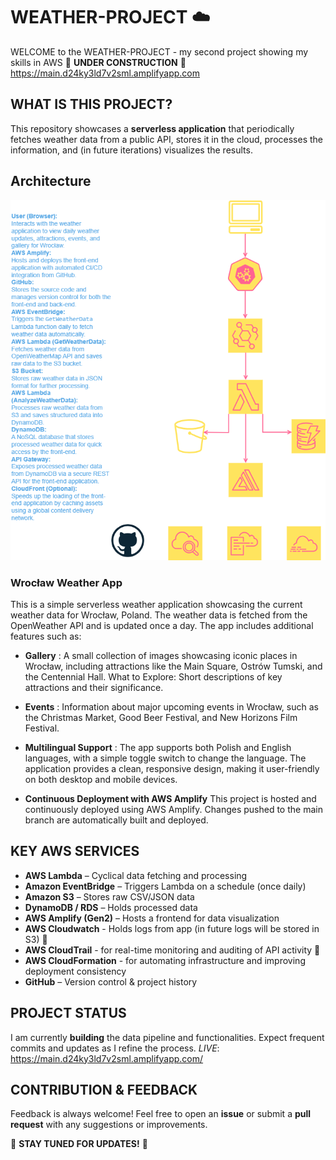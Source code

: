 # WEATHER-PROJECT :cloud:

WELCOME to the WEATHER-PROJECT - my second project showing my skills in AWS
:construction: **UNDER CONSTRUCTION** :construction:
https://main.d24ky3ld7v2sml.amplifyapp.com

## WHAT IS THIS PROJECT?

This repository showcases a **serverless application** that periodically fetches weather data from a public API, stores it in the cloud, processes the information, and (in future iterations) visualizes the results.

## Architecture
![Architecture Diagram](/img/diagram.png)

### Wrocław Weather App

This is a simple serverless  weather application showcasing the current weather data for Wrocław, Poland. The weather data is fetched from the OpenWeather API and is updated once a day. The app includes additional features such as:

- **Gallery** : A small collection of images showcasing iconic places in Wrocław, including attractions like the Main Square, Ostrów Tumski, and the Centennial Hall.
What to Explore: Short descriptions of key attractions and their significance.
- **Events** : Information about major upcoming events in Wrocław, such as the Christmas Market, Good Beer Festival, and New Horizons Film Festival.
- **Multilingual Support** : The app supports both Polish and English languages, with a simple toggle switch to change the language.
The application provides a clean, responsive design, making it user-friendly on both desktop and mobile devices.

- **Continuous Deployment with AWS Amplify**
This project is hosted and continuously deployed using AWS Amplify. Changes pushed to the main branch are automatically built and deployed.

## KEY AWS SERVICES

- **AWS Lambda** – Cyclical data fetching and processing
- **Amazon EventBridge** – Triggers Lambda on a schedule (once daily)
- **Amazon S3** – Stores raw CSV/JSON data
- **DynamoDB / RDS** – Holds processed data
- **AWS Amplify (Gen2)** – Hosts a frontend for data visualization
- **AWS Cloudwatch** - Holds logs from app (in future logs will be stored in S3) :construction:
- **AWS CloudTrail** -  for real-time monitoring and auditing of API activity :construction:
- **AWS CloudFormation** - for automating infrastructure and improving deployment consistency 
- **GitHub** – Version control & project history

## PROJECT STATUS

I am currently **building** the data pipeline and functionalities. Expect frequent commits and updates as I refine the process.
*LIVE*: https://main.d24ky3ld7v2sml.amplifyapp.com/

## CONTRIBUTION & FEEDBACK

Feedback is always welcome! Feel free to open an **issue** or submit a **pull request** with any suggestions or improvements.

:construction: **STAY TUNED FOR UPDATES!** :construction:
